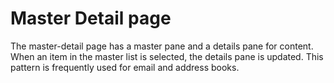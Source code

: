 # Master Detail page

The master-detail page has a master pane and a details pane for content. When an item in the master list is selected, the details pane is updated. This pattern is frequently used for email and address books.